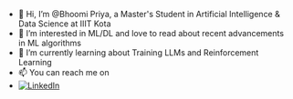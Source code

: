 - 👋 Hi, I’m @Bhoomi Priya, a Master's Student in Artificial Intelligence & Data Science at IIIT Kota
- 👀 I’m interested in ML/DL and love to read about recent advancements in ML algorithms
- 🌱 I’m currently learning about Training LLMs and Reinforcement Learning
- 📫 You can reach me on
- [![LinkedIn](https://img.shields.io/badge/LinkedIn-blue?style=flat&logo=linkedin)]([https://www.linkedin.com/in/your-profile/](https://www.linkedin.com/in/bhoomi-priya/))  
<!---
BhoomiiPriya/BhoomiiPriya is a ✨ special ✨ repository because its `README.md` (this file) appears on your GitHub profile.
You can click the Preview link to take a look at your changes.
--->
